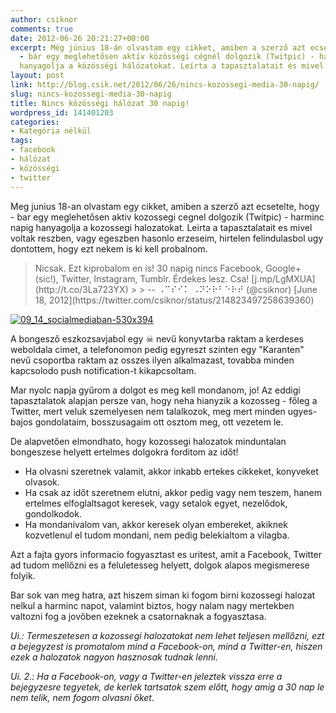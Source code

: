```yaml
---
author: csiknor
comments: true
date: 2012-06-26 20:21:27+00:00
excerpt: Még június 18-án olvastam egy cikket, amiben a szerző azt ecsetelte, hogy
  - bár egy meglehetősen aktív közösségi cégnél dolgozik (Twitpic) - harminc napig
  hanyagolja a közösségi hálózatokat. Leírta a tapasztalatait és mivel volt...
layout: post
link: http://blog.csik.net/2012/06/26/nincs-kozossegi-media-30-napig/
slug: nincs-kozossegi-media-30-napig
title: Nincs közösségi hálózat 30 napig!
wordpress_id: 141401203
categories:
- Kategória nélkül
tags:
- facebook
- hálózat
- közösségi
- twitter
---
```


Meg junius 18-an olvastam egy cikket, amiben a szerző azt ecsetelte, hogy - bar egy meglehetősen aktiv kozossegi cegnel dolgozik (Twitpic) - harminc napig hanyagolja a kozossegi halozatokat. Leirta a tapasztalatait es mivel voltak reszben, vagy egeszben hasonlo erzeseim, hirtelen felindulasbol ugy dontottem, hogy ezt nekem is ki kell probalnom.

<blockquote>Nicsak. Ezt kiprobalom en is! 30 napig nincs Facebook, Google+ (sic!), Twitter, Instagram, Tumblr. Érdekes lesz. Csa! [j.mp/LgMXUA](http://t.co/3La723YX)
> 
> -- ⠠⠉⠎⠊⠅ ⠠⠝⠕⠗⠃⠑⠗⠞ (@csiknor) [June 18, 2012](https://twitter.com/csiknor/status/214823497258639360)</blockquote>

[![09_14_socialmediaban-530x394]({{site.baseurl}}/images/09_14_socialmediaban-530x394-jpeg-scaled1000-w=300.jpg)]({{site.baseurl}}/images/09_14_socialmediaban-530x394-jpeg-scaled1000.jpg)

A bongesző eszkozsavjabol egy ☠ nevű konyvtarba raktam a kerdeses weboldala cimet, a telefonomon pedig egyreszt szinten egy "Karanten" nevű csoportba raktam az osszes ilyen alkalmazast, tovabba minden kapcsolodo push notification-t kikapcsoltam.

Mar nyolc napja gyűrom a dolgot es meg kell mondanom, jo! Az eddigi tapasztalatok alapjan persze van, hogy neha hianyzik a kozosseg - főleg a Twitter, mert veluk szemelyesen nem talalkozok, meg mert minden ugyes-bajos gondolataim, bosszusagaim ott osztom meg, ott vezetem le.

De alapvetően elmondhato, hogy kozossegi halozatok minduntalan bongeszese helyett ertelmes dolgokra forditom az időt!

  * Ha olvasni szeretnek valamit, akkor inkabb ertekes cikkeket, konyveket olvasok.
  * Ha csak az időt szeretnem elutni, akkor pedig vagy nem teszem, hanem ertelmes elfoglaltsagot keresek, vagy setalok egyet, nezelődok, gondolkodok.
  * Ha mondanivalom van, akkor keresek olyan embereket, akiknek kozvetlenul el tudom mondani, nem pedig belekialtom a vilagba.

Azt a fajta gyors informacio fogyasztast es uritest, amit a Facebook, Twitter ad tudom mellőzni es a feluletesseg helyett, dolgok alapos megismerese folyik.

Bar sok van meg hatra, azt hiszem siman ki fogom birni kozossegi halozat nelkul a harminc napot, valamint biztos, hogy nalam nagy mertekben valtozni fog a jovőben ezeknek a csatornaknak a fogyasztasa.

_Ui.: Termeszetesen a kozossegi halozatokat nem lehet teljesen mellőzni, ezt a bejegyzest is promotalom mind a Facebook-on, mind a Twitter-en, hiszen ezek a halozatok nagyon hasznosak tudnak lenni._

_Ui. 2.: Ha a Facebook-on, vagy a Twitter-en jeleztek vissza erre a bejegyzesre tegyetek, de kerlek tartsatok szem előtt, hogy amig a 30 nap le nem telik, nem fogom olvasni őket._
